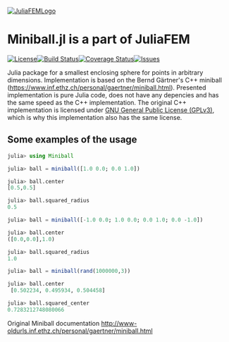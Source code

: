 [![JuliaFEMLogo](https://github.com/JuliaFEM/JuliaFEM.jl/blob/master/docs/logo/JuliaFEMLogo_128x128.png)](http://www.juliafem.org)

# Miniball.jl is a part of JuliaFEM

[![License](https://img.shields.io/github/license/JuliaFEM/Miniball.jl.svg?branch=master)](https://github.com/JuliaFEM/Miniball.jl/blob/master/LICENSE.md)[![Build Status](https://travis-ci.org/JuliaFEM/Miniball.jl.svg?branch=master)](https://travis-ci.org/JuliaFEM/Miniball.jl)[![Coverage Status](https://coveralls.io/repos/github/JuliaFEM/Miniball.jl/badge.svg?branch=master)](https://coveralls.io/github/JuliaFEM/Miniball.jl?branch=master)[![Issues](https://img.shields.io/github/issues/JuliaFEM/Miniball.jl.svg?branch=master)](https://github.com/JuliaFEM/Miniball.jl/issues)

Julia package for a smallest enclosing sphere for points in arbitrary dimensions. Implementation is based on the Bernd Gärtner's C++ miniball (https://www.inf.ethz.ch/personal/gaertner/miniball.html). Presented implementation is pure Julia code, does not have any depencies and has the same speed as the C++ implementation. The original C++ implementation is licensed under [GNU General Public License (GPLv3)](http://www.gnu.org/copyleft/gpl.html), which is why this implementation also has the same license.

## Some examples of the usage

```julia
julia> using Miniball

julia> ball = miniball([1.0 0.0; 0.0 1.0])

julia> ball.center
[0.5,0.5]

julia> ball.squared_radius
0.5

julia> ball = miniball([-1.0 0.0; 1.0 0.0; 0.0 1.0; 0.0 -1.0])

julia> ball.center
([0.0,0.0],1.0)

julia> ball.squared_radius
1.0

julia> ball = miniball(rand(1000000,3))

julia> ball.center
 [0.502234, 0.495934, 0.504458]

julia> ball.squared_center
0.7283212748080066

```
Original Miniball documentation http://www-oldurls.inf.ethz.ch/personal/gaertner/miniball.html
